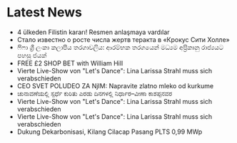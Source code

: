 # Latest News
-  4 ülkeden Filistin kararı! Resmen anlaşmaya vardılar
-  Стало известно о росте числа жертв теракта в «Крокус Сити Холле»
-  ෆිෆා ශ්‍රී ලංකා කලාපීය තරගාවලිය: ආරම්භක තරගයෙන් මධ්‍යම අප්‍රිකානු රාජ්‍යයට පහසු ජයක්
-  FREE £2 SHOP BET with William Hill
-  Vierte Live-Show von "Let's Dance": Lina Larissa Strahl muss sich verabschieden
-  CEO SVET POLUDEO ZA NjIM: Napravite zlatno mleko od kurkume
-  ಚುನಾವಣೆಯಲ್ಲಿ ಸ್ಪರ್ಧೆ ಕುರಿತು ಎರಡು ದಿನಗಳಲ್ಲಿ ನಿರ್ಧಾರ–ವೀಣಾ ಕಾಶಪ್ಪನವರ
-  Vierte Live-Show von "Let's Dance": Lina Larissa Strahl muss sich verabschieden
-  Vierte Live-Show von "Let's Dance": Lina Larissa Strahl muss sich verabschieden
-  Dukung Dekarbonisasi, Kilang Cilacap Pasang PLTS 0,99 MWp
